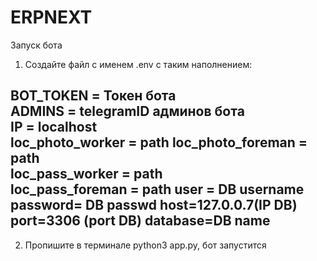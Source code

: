 # ERPNEXT

Запуск бота
1. Создайте файл с именем .env с таким наполнением: 
  
  BOT_TOKEN = Токен бота  
  ADMINS = telegramID админов бота  
  IP = localhost  
  loc_photo_worker = path 
  loc_photo_foreman = path  
  loc_pass_worker = path  
  loc_pass_foreman = path 
  user = DB username  
  password= DB passwd 
  host=127.0.0.7(IP DB) 
  port=3306 (port DB) 
  database=DB name 
------------------------------------------
2. Пропишите в терминале python3 app.py, бот запустится
  
